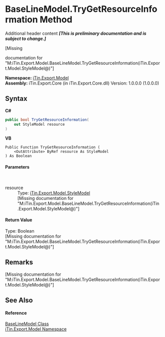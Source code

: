 # BaseLineModel.TryGetResourceInformation Method 
Additional header content _**\[This is preliminary documentation and is subject to change.\]**_

\[Missing <summary> documentation for "M:iTin.Export.Model.BaseLineModel.TryGetResourceInformation(iTin.Export.Model.StyleModel@)"\]

**Namespace:**&nbsp;<a href="ef57ffcc-e95e-b212-5a46-9aa6f5a3511f">iTin.Export.Model</a><br />**Assembly:**&nbsp;iTin.Export.Core (in iTin.Export.Core.dll) Version: 1.0.0.0 (1.0.0.0)

## Syntax

**C#**<br />
``` C#
public bool TryGetResourceInformation(
	out StyleModel resource
)
```

**VB**<br />
``` VB
Public Function TryGetResourceInformation ( 
	<OutAttribute> ByRef resource As StyleModel
) As Boolean
```


#### Parameters
&nbsp;<dl><dt>resource</dt><dd>Type: <a href="baeb266c-8597-5b32-68a5-12c1b3e5d907">iTin.Export.Model.StyleModel</a><br />\[Missing <param name="resource"/> documentation for "M:iTin.Export.Model.BaseLineModel.TryGetResourceInformation(iTin.Export.Model.StyleModel@)"\]</dd></dl>

#### Return Value
Type: Boolean<br />\[Missing <returns> documentation for "M:iTin.Export.Model.BaseLineModel.TryGetResourceInformation(iTin.Export.Model.StyleModel@)"\]

## Remarks
\[Missing <remarks> documentation for "M:iTin.Export.Model.BaseLineModel.TryGetResourceInformation(iTin.Export.Model.StyleModel@)"\]

## See Also


#### Reference
<a href="fecd9f8c-aa83-94f7-06af-60e921729e85">BaseLineModel Class</a><br /><a href="ef57ffcc-e95e-b212-5a46-9aa6f5a3511f">iTin.Export.Model Namespace</a><br />